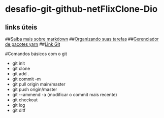 # desafio-git-github-netFlixClone-Dio
## links úteis

##[Saiba mais sobre markdown](https://docs.pipz.com/central-de-ajuda/learning-center/guia-basico-de-markdown#open)
##[Organizando suas tarefas](https://www.notion.so)
##[Gerenciador de pacotes yarn](https://classic.yarnpkg.com/lang/en/docs/install/)
##[Link Git](https://git-scm.com/)


#Comandos básicos com o git
* git init
* git clone
* git add .
* git commit -m
* git pull origin main/master
* git push origin/master
* git --ammend -a (modificar o commit mais recente)
* git checkout
* git log
* git ditf


